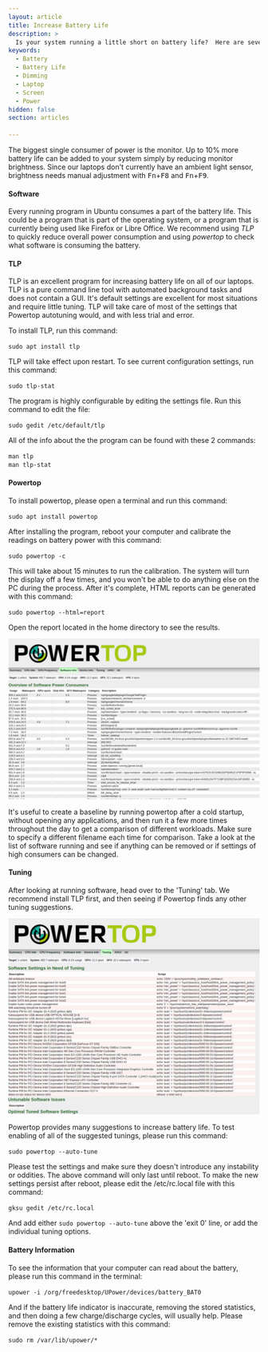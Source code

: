 ```yaml
---
layout: article
title: Increase Battery Life
description: >
  Is your system running a little short on battery life?  Here are several ways to stretch the battery and create amazing things for longer.
keywords:
  - Battery
  - Battery Life
  - Dimming
  - Laptop
  - Screen
  - Power
hidden: false
section: articles

---
```


The biggest single consumer of power is the monitor. Up to 10% more battery life can be added to your system simply by reducing monitor brightness. Since our laptops don't currently have an ambient light sensor, brightness needs manual adjustment with <kbd>Fn</kbd>+<kbd>F8</kbd> and <kbd>Fn</kbd>+<kbd>F9</kbd>.

#### Software

Every running program in Ubuntu consumes a part of the battery life. This could be a program that is part of the operating system, or a program that is currently being used like Firefox or Libre Office. We recommend using *TLP* to quickly reduce overall power consumption and using *powertop* to check what software is consuming the battery.

#### TLP

TLP is an excellent program for increasing battery life on all of our laptops. TLP is a pure command line tool with automated background tasks and does not contain a GUI. It's default settings are excellent for most situations and require little tuning. TLP will take care of most of the settings that Powertop autotuning would, and with less trial and error.

To install TLP, run this command:

`sudo apt install tlp`

TLP will take effect upon restart. To see current configuration settings, run this command:

`sudo tlp-stat`

The program is highly configurable by editing the settings file. Run this command to edit the file:

`sudo gedit /etc/default/tlp`

All of the info about the the program can be found with these 2 commands:

`man tlp`  
`man tlp-stat`  

#### Powertop

To install powertop, please open a terminal and run this command:  

`sudo apt install powertop`

After installing the program, reboot your computer and calibrate the readings on battery power with this command:

`sudo powertop -c`

This will take about 15 minutes to run the calibration. The system will turn the display off a few times, and you won't be able to do anything else on the PC during the process. After it's complete, HTML reports can be generated with this command:  

`sudo powertop --html=report`

Open the report located in the home directory to see the results.

![Powertop1](/images/power/powertop1.png)

It's useful to create a baseline by running powertop after a cold startup, without opening any applications, and then run it a few more times throughout the day to get a comparison of different workloads. Make sure to specify a different filename each time for comparison. Take a look at the list of software running and see if anything can be removed or if settings of high consumers can be changed.

#### Tuning

After looking at running software, head over to the 'Tuning' tab. We recommend install TLP first, and then seeing if Powertop finds any other tuning suggestions.

![Powertop2](/images/power/powertop2.png)

Powertop provides many suggestions to increase battery life. To test enabling of all of the suggested tunings, please run this command:

`sudo powertop --auto-tune`

Please test the settings and make sure they doesn't introduce any instability or oddities. The above command will only last until reboot. To make the new settings persist after reboot, please edit the /etc/rc.local file with this command:

`gksu gedit /etc/rc.local`

And add either `sudo powertop --auto-tune` above the 'exit 0' line, or add the individual tuning options.

#### Battery Information

To see the information that your computer can read about the battery, please run this command in the terminal:

`upower -i /org/freedesktop/UPower/devices/battery_BAT0`

And if the battery life indicator is inaccurate, removing the stored statistics, and then doing a few charge/discharge cycles, will usually help. Please remove the existing statistics with this command:

`sudo rm /var/lib/upower/*`
